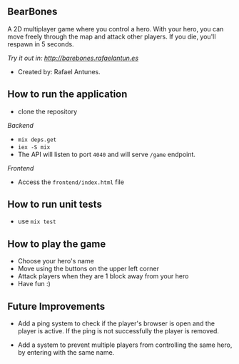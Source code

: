 ## BearBones

A 2D multiplayer game where you control a hero. With your hero, you can move freely through the map and attack other players. If you die, you'll respawn in 5 seconds.

*Try it out in: http://barebones.rafaelantun.es*

- Created by: Rafael Antunes.

## How to run the application

- clone the repository

*Backend*
- `mix deps.get`
- `iex -S mix`
- The API will listen to port `4040` and will serve `/game` endpoint.

*Frontend*
- Access the `frontend/index.html` file

## How to run unit tests

- use `mix test`

## How to play the game

- Choose your hero's name
- Move using the buttons on the upper left corner
- Attack players when they are 1 block away from your hero
- Have fun :) 

## Future Improvements

- Add a ping system to check if the player's browser is open and the player is active. If the ping is not successfully the player is removed.

- Add a system to prevent multiple players from controlling the same hero, by entering with the same name.

